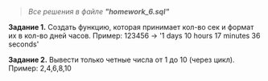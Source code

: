 > *Все решения в файле* ***"homework_6.sql"***

**Задание 1.** Создать функцию, которая принимает кол-во сек и формат их в кол-во дней часов. Пример: 123456 -> '1 days 10 hours 17 minutes 36 seconds' 

**Задание 2.** Вывести только четные числа от 1 до 10 (через цикл). Пример: 2,4,6,8,10